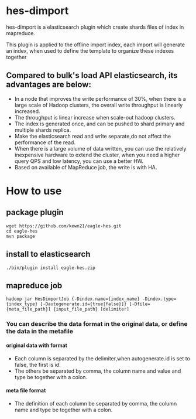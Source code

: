 # hes-dimport
hes-dimport is a elasticsearch plugin which create shards files of index in mapreduce.

This plugin is applied to the offline import index, each import will generate an index, when used to define the template to organize these indexes together

## Compared to bulk's load API elasticsearch, its advantages are below:
* In a node that improves the write performance of 30%, when there is a large scale of Hadoop clusters, the overall write throughput is linearly increased.
* The throughput is linear increase when scale-out hadoop clusters.
* The index is generated once, and can be pushed to shard primary and multiple shards replica.
* Make the elasticsearch read and write separate,do not affect the performance of the read.
* When there is a large volume of data written, you can use the relatively inexpensive hardware to extend the cluster, when you need a higher query QPS and low latency, you can use a better HW.
* Based on available of MapReduce job, the write is with HA.

# How to use
## package plugin
```
wget https://github.com/kewn21/eagle-hes.git
cd eagle-hes
mvn package
```
## install to elasticsearch
```./bin/plugin install eagle-hes.zip```
## mapreduce job
```hadoop jar HesDimportJob {-Dindex.name={index_name} -Dindex.type={index_type} [-Dautogenerate.id={true|false}]} [-Dfile={meta_file_path}] {input_file_path} [delimiter]```
### You can describe the data format in the original data, or define the data in the metafile
#### original data with format
* Each column is separated by the delimiter,when autogenerate.id is set to false, the first is id.
* The others be separated by comma, the column name and value and type be together with a colon.

#### meta file format
* The definition of each column be separated by comma, the column name and type be together with a colon.


